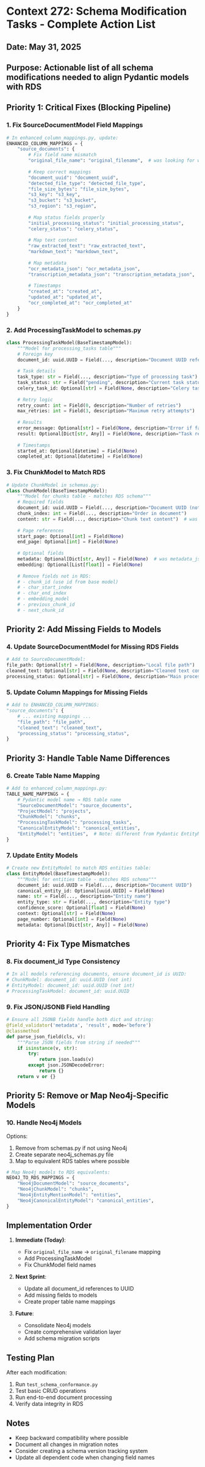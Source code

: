 # Context 272: Schema Modification Tasks - Complete Action List

## Date: May 31, 2025
## Purpose: Actionable list of all schema modifications needed to align Pydantic models with RDS

## Priority 1: Critical Fixes (Blocking Pipeline)

### 1. Fix SourceDocumentModel Field Mappings
```python
# In enhanced_column_mappings.py, update:
ENHANCED_COLUMN_MAPPINGS = {
    "source_documents": {
        # Fix field name mismatch
        "original_file_name": "original_filename",  # was looking for wrong column
        
        # Keep correct mappings
        "document_uuid": "document_uuid",
        "detected_file_type": "detected_file_type",
        "file_size_bytes": "file_size_bytes",
        "s3_key": "s3_key",
        "s3_bucket": "s3_bucket",
        "s3_region": "s3_region",
        
        # Map status fields properly
        "initial_processing_status": "initial_processing_status",
        "celery_status": "celery_status",
        
        # Map text content
        "raw_extracted_text": "raw_extracted_text",
        "markdown_text": "markdown_text",
        
        # Map metadata
        "ocr_metadata_json": "ocr_metadata_json",
        "transcription_metadata_json": "transcription_metadata_json",
        
        # Timestamps
        "created_at": "created_at",
        "updated_at": "updated_at",
        "ocr_completed_at": "ocr_completed_at"
    }
}
```

### 2. Add ProcessingTaskModel to schemas.py
```python
class ProcessingTaskModel(BaseTimestampModel):
    """Model for processing_tasks table"""
    # Foreign key
    document_id: uuid.UUID = Field(..., description="Document UUID reference")
    
    # Task details
    task_type: str = Field(..., description="Type of processing task")
    task_status: str = Field("pending", description="Current task status")
    celery_task_id: Optional[str] = Field(None, description="Celery task ID")
    
    # Retry logic
    retry_count: int = Field(0, description="Number of retries")
    max_retries: int = Field(3, description="Maximum retry attempts")
    
    # Results
    error_message: Optional[str] = Field(None, description="Error if failed")
    result: Optional[Dict[str, Any]] = Field(None, description="Task result data")
    
    # Timestamps
    started_at: Optional[datetime] = Field(None)
    completed_at: Optional[datetime] = Field(None)
```

### 3. Fix ChunkModel to Match RDS
```python
# Update ChunkModel in schemas.py:
class ChunkModel(BaseTimestampModel):
    """Model for chunks table - matches RDS schema"""
    # Required fields
    document_id: uuid.UUID = Field(..., description="Document UUID (not int!)")
    chunk_index: int = Field(..., description="Order in document")
    content: str = Field(..., description="Chunk text content")  # was 'text'
    
    # Page references
    start_page: Optional[int] = Field(None)
    end_page: Optional[int] = Field(None)
    
    # Optional fields
    metadata: Optional[Dict[str, Any]] = Field(None)  # was metadata_json
    embedding: Optional[List[float]] = Field(None)
    
    # Remove fields not in RDS:
    # - chunk_id (use id from base model)
    # - char_start_index
    # - char_end_index
    # - embedding_model
    # - previous_chunk_id
    # - next_chunk_id
```

## Priority 2: Add Missing Fields to Models

### 4. Update SourceDocumentModel for Missing RDS Fields
```python
# Add to SourceDocumentModel:
file_path: Optional[str] = Field(None, description="Local file path")
cleaned_text: Optional[str] = Field(None, description="Cleaned text content")
processing_status: Optional[str] = Field(None, description="Main processing status")
```

### 5. Update Column Mappings for Missing Fields
```python
# Add to ENHANCED_COLUMN_MAPPINGS:
"source_documents": {
    # ... existing mappings ...
    "file_path": "file_path",
    "cleaned_text": "cleaned_text", 
    "processing_status": "processing_status",
}
```

## Priority 3: Handle Table Name Differences

### 6. Create Table Name Mapping
```python
# Add to enhanced_column_mappings.py:
TABLE_NAME_MAPPINGS = {
    # Pydantic model name → RDS table name
    "SourceDocumentModel": "source_documents",
    "ProjectModel": "projects",
    "ChunkModel": "chunks",
    "ProcessingTaskModel": "processing_tasks",
    "CanonicalEntityModel": "canonical_entities",
    "EntityModel": "entities",  # Note: different from Pydantic EntityMentionModel
}
```

### 7. Update Entity Models
```python
# Create new EntityModel to match RDS entities table:
class EntityModel(BaseTimestampModel):
    """Model for entities table - matches RDS schema"""
    document_id: uuid.UUID = Field(..., description="Document UUID")
    canonical_entity_id: Optional[uuid.UUID] = Field(None)
    name: str = Field(..., description="Entity name")
    entity_type: str = Field(..., description="Entity type")
    confidence_score: Optional[float] = Field(None)
    context: Optional[str] = Field(None)
    page_number: Optional[int] = Field(None)
    metadata: Optional[Dict[str, Any]] = Field(None)
```

## Priority 4: Fix Type Mismatches

### 8. Fix document_id Type Consistency
```python
# In all models referencing documents, ensure document_id is UUID:
# ChunkModel: document_id: uuid.UUID (not int)
# EntityModel: document_id: uuid.UUID (not int)
# ProcessingTaskModel: document_id: uuid.UUID
```

### 9. Fix JSON/JSONB Field Handling
```python
# Ensure all JSONB fields handle both dict and string:
@field_validator('metadata', 'result', mode='before')
@classmethod
def parse_json_field(cls, v):
    """Parse JSON fields from string if needed"""
    if isinstance(v, str):
        try:
            return json.loads(v)
        except json.JSONDecodeError:
            return {}
    return v or {}
```

## Priority 5: Remove or Map Neo4j-Specific Models

### 10. Handle Neo4j Models
Options:
1. Remove from schemas.py if not using Neo4j
2. Create separate neo4j_schemas.py file
3. Map to equivalent RDS tables where possible

```python
# Map Neo4j models to RDS equivalents:
NEO4J_TO_RDS_MAPPINGS = {
    "Neo4jDocumentModel": "source_documents",
    "Neo4jChunkModel": "chunks", 
    "Neo4jEntityMentionModel": "entities",
    "Neo4jCanonicalEntityModel": "canonical_entities",
}
```

## Implementation Order

1. **Immediate (Today)**:
   - Fix `original_file_name` → `original_filename` mapping
   - Add ProcessingTaskModel
   - Fix ChunkModel field names

2. **Next Sprint**:
   - Update all document_id references to UUID
   - Add missing fields to models
   - Create proper table name mappings

3. **Future**:
   - Consolidate Neo4j models
   - Create comprehensive validation layer
   - Add schema migration scripts

## Testing Plan

After each modification:
1. Run `test_schema_conformance.py`
2. Test basic CRUD operations
3. Run end-to-end document processing
4. Verify data integrity in RDS

## Notes

- Keep backward compatibility where possible
- Document all changes in migration notes
- Consider creating a schema version tracking system
- Update all dependent code when changing field names